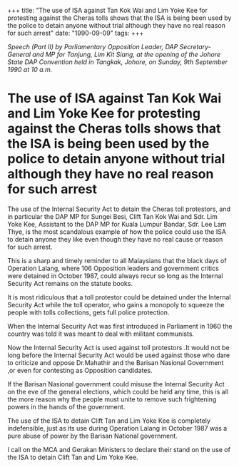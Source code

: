 +++ 
title: "The use of ISA against Tan Kok Wai and Lim Yoke Kee for protesting against the Cheras tolls shows that the ISA is being been used by the police to detain anyone without trial although they have no real reason for such arrest"
date: "1990-09-09"
tags:
+++

_Speech (Part II) by Parliamentary Opposition Leader, DAP Secretary-General and MP for Tanjung, Lim Kit Siang, at the opening of the Johore State DAP Convention held in Tangkak, Johore, on Sunday, 9th September 1990 at 10 a.m._

# The use of ISA against Tan Kok Wai and Lim Yoke Kee for protesting against the Cheras tolls shows that the ISA is being been used by the police to detain anyone without trial although they have no real reason for such arrest

The use of the Internal Security Act to detain the Cheras toll protestors, and in particular the DAP MP for Sungei Besi, Clift Tan Kok Wai and Sdr. Lim Yoke Kee, Assistant to the DAP MP for Kuala Lumpur Bandar, Sdr. Lee Lam Thye, is the most scandalous</u> example of how the police could use the ISA to detain anyone they like even though they have no real cause or reason for such arrest.

This is a sharp and timely reminder to all Malaysians that the black days of Operation Lalang, where 106 Opposition leaders and government critics were detained in October 1987, could always recur so long as the Internal Security Act remains on the statute books.

It is most ridiculous that a toll protestor could be detained under the Internal Security Act while the toll operator, who gains a monopoly to squeeze the people with tolls collections, gets full police protection.

When the Internal Security Act was first introduced in Parliament in 1960 the country was told it was meant to deal with militant communists. 

Now the Internal Security Act is used against toll protestors .It would not be long before the Internal Security Act would be used against those who dare to criticize and oppose Dr.Mahathir and the Barisan Nasional Government ,or even for contesting as Opposition candidates.

If the Barisan Nasional government could misuse the Internal Security Act on the eve of the general elections, which could be held any time, this is all the more reason why the people must unite to remove such frightening powers in the hands of the government.

The use of the ISA to detain Clift Tan and Lim Yoke Kee is completely indefensible, just as its use during Operation Lalang in October 1987 was a pure abuse of power by the Barisan National government.

I call on the MCA and Gerakan Ministers to declare their stand on the use of the ISA to detain Clift Tan and Lim Yoke Kee. 
 
